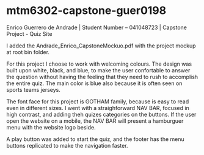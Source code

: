 # mtm6302-capstone-guer0198
Enrico Guerrero de Andrade | 
Student Number – 041048723 |
Capstone Project - Quiz Site

I added the Andrade_Enrico_CapstoneMockuo.pdf with the project mockup at root bin folder.

For this project I choose to work with welcoming colours. The design was built upon white, black, and blue, to make the user confortable to answer the question without having the feeling that they need to rush to accomplish the entire quiz.
The main color is blue also because it is often seen on sports teams jerseys. 

The font face for this project is GOTHAM family, because is easy to read even in different sizes.
I went with a straighforward NAV BAR, focused in high contrast, and adding theh quizes categories on the buttons. If the user open the website on a mobile, the NAV BAR will present a hamburguer menu with the website logo beside.

A play button was added to start the quiz, and the footer has the menu buttons replicated to make the navigation faster.
